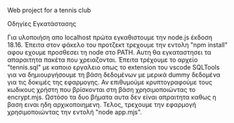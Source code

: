 Web project for a tennis club

Οδηγίες Εγκατάστασης

Για υλοποιήση απο localhost πρώτα εγκαθιστουμε την node.js έκδοση 18.16. Έπειτα στον φάκελο του προτζεκτ τρεχουμε την εντολη "npm install" αφου εχουμε προσθεσει τη node στο PATH. Αυτη θα εγκαταστησει τα απαραιτητα πακέτα που χρειαζονται. Έπειτα τρέχουμε το αρχείο "tennis.sql" με καποιο εργαλειο οπως το extension του vscode SQLTools για να δημιουργήσουμε τη βάση δεδομένων με μερικά dummy δεδομένα για τις δοκιμές της εφαρμογης. Αν επιθυμούμε κρυπτογραφούμε τους κωδικους χρήστη που βρίσκονται στη βάση χρησιμοποιώντας το encrypt.mjs. Ωστόσο τα δυο βήματα αυτα δεν είναι απραιτητα καθως η βαση ειναι ηδη αρχικοποιημενη. Τελος, τρεχουμε την εφαρμογή χρησιμοποιώντας την εντολή "node app.mjs".
